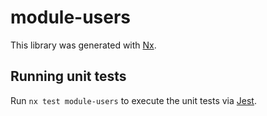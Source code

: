 # module-users

This library was generated with [Nx](https://nx.dev).

## Running unit tests

Run `nx test module-users` to execute the unit tests via [Jest](https://jestjs.io).
